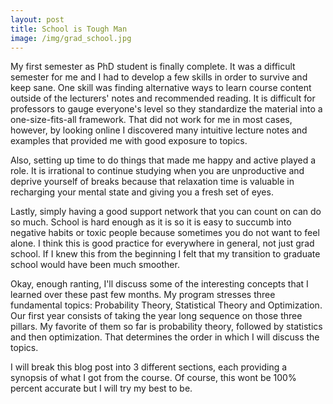 ```yaml
---
layout: post
title: School is Tough Man
image: /img/grad_school.jpg
---
```


My first semester as PhD student is finally complete. It was a difficult semester for me and I had to develop a few skills in order to survive and keep sane. One skill was finding alternative ways to learn course content outside of the lecturers' notes and recommended reading. It is difficult for professors to gauge everyone's level so they standardize the material into a one-size-fits-all framework. That did not work for me in most cases, however, by looking online I discovered many intuitive lecture notes and examples that provided me with good exposure to topics.

Also, setting up time to do things that made me happy and active played a role. It is irrational to continue studying when you are unproductive and deprive yourself of breaks because that relaxation time is valuable in recharging your mental state and giving you a fresh set of eyes.

Lastly, simply having a good support network that you can count on can do so much. School is hard enough as it is so it is easy to succumb into negative habits or toxic people because sometimes you do not want to feel alone. I think this is good practice for everywhere in general, not just grad school. If I knew this from the beginning I felt that my transition to graduate school would have been much smoother.

Okay, enough ranting, I'll discuss some of the interesting concepts that I learned over these past few months. My program stresses three fundamental topics: Probability Theory, Statistical Theory and Optimization. Our first year consists of taking the year long sequence on those three pillars. My favorite of them so far is probability theory, followed by statistics and then optimization. That determines the order in which I will discuss the topics.

I will break this blog post into 3 different sections, each providing a synopsis of what I got from the course. Of course, this wont be 100% percent accurate but I will try my best to be.
